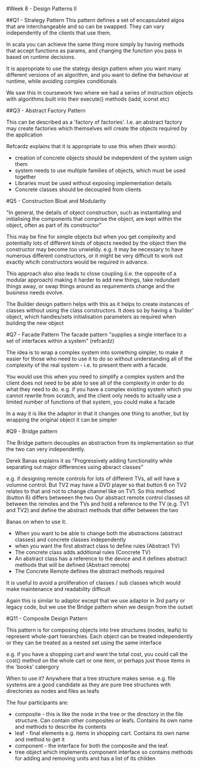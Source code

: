 #Week 8 - Design Patterns II

##Q1 - Strategy Pattern
This pattern defines a set of encapsulated algos that are interchangeable and so can be swapped.  They can vary independently of the clients that use them.

In scala you can achieve the same thing more simply by having methods that accept functions as params, and changing the function
 you pass in based on runtime decisions.

It is appropriate to use the stategy design pattern when you want many different versions of an algorithm, and you want to define the behaviour at runtime, while avoiding complex conditionals

We saw this in coursework two where we had a series of instruction objects with algorithms built into their execute() methods (iadd, iconst etc)


##Q3 - Abstract Factory Pattern

This can be described as a 'factory of factories'.  I.e. an abstract factory may create factories which themselves will create the objects required by the application

Refcardz explains that it is appropriate to use this when (their words):
 - creation of concrete objects should be independent of the system usign them
 - system needs to use multiple families of objects, which must be used together
 - Libraries must be used without exposing implementation details
 - Concrete classes should be decoupled from clients

#Q5 - Construction Bloat and Modularity

"In general, the details of object construction, such as instantiating and initialising the components that comprise the object,
are kept within the object, often as part of its constructor"

This may be fine for simple objects but when you get complexity and potentially lots of different kinds of objects needed by the object
then the constructor may become too unwieldy.  e.g. it may be necessary to have numerous different constructors, or it might be very difficult
to work out exactly whcih constructors would be required in advance.

This approach also also leads to close coupling (i.e. the opposite of a modular approach) making it harder to add new things,
take redundant things away, or swap things around as requirements change and the business needs evolve.

The Builder design pattern helps with this as it helps to create instances of classes without using the class constructors.
It does so by having a 'builder' object, which handles/sets initialisation parameters as required when building the new object

#Q7 - Facade Pattern
The facade pattern "supplies a single interface to a set of interfaces within a system" (refcardz)

The idea is to wrap a complex system into something simpler, to make it easier for those who need to use it to do so
 without understanding all of the complexity of the real system - i.e. to present them with a facade.

You would use this when you need to simplify a complex system and the client does not need to be able to see all
of the complexity in order to do what they need to do.  e.g. if you have a complex existing system which you cannot rewrite
from scratch, and the client only needs to actually use a limited number of functions of that system, you could make a facade

In a way it is like the adaptor in that it changes one thing to another, but by wrapping the original object it can be simpler

#Q9 - Bridge pattern

The Bridge pattern decouples an abstraction from its implementation so that the two can very independently.

Derek Banas explains it as "Progressively adding functionality while separating out major differences using absract classes"

e.g. if designing remote controls for lots of different TVs, all will have a volumne control.  But TV2 may have a DVD player so that button 6 on TV2 relates to that and not to change channel like on TV1.  So this method (button 6) differs betweeen the two
Our abstract remote control classes sit between the remotes and the TVs and hold a reference to the TV (e.g. TV1 and TV2) and define the abstract methods that differ between the two

Banas on when to use it:
- When you want to be able to change both the abstractions (abstract classes) and concrete classes independently
- when you want the first abstract class to define rules (Abstract TV)
- The concrete class adds additional rules (Concrete TV)
- An abstract class has a reference to the device and it defines abstract methods that will be defined (Abstract remote)
- The Concrete Remote defines the abstract methods required

It is useful to avoid a proliferation of classes / sub classes whcih would make maintenance and readability difficult

Again this is similar to adaptor except that we use adaptor in 3rd party or legacy code, but we use the Bridge pattern when we
design from the outset

#Q11 - Composite Design Pattern

This pattern is for composing objects into tree structures (nodes, leafs) to represent whole-part hierarchies.
Each object can be treated independently or they can be treated as a nested set using the same interface

e.g. if you have a shopping cart and want the total cost, you could call the cost() method on the whole cart or one item, or perhaps just those items in the 'books' catergory

When to use it?  Anywhere that a tree structure makes sense.  e.g. file systems are a good candidate as they are pure tree structures with directories as nodes and files as leafs

The four participants are:
- composite - this is like the node in the tree or the directory in the file structure.  Can contain other composites or leafs.  Contains its own name and methods to describe its contents
- leaf - final elements e.g. items in shopping cart.  Contains its own name and method to get it
- component - the interface for both the composite and the leaf.
- tree object which implements component interface so contains methods for adding and removing units and has a list of its childen


